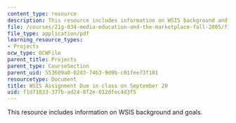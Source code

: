 ```yaml
---
content_type: resource
description: This resource includes information on WSIS background and goals.
file: /courses/21g-034-media-education-and-the-marketplace-fall-2005/f1d71033377bad248f2e012dfec4d3f5_MIT21G_034F05_wsis_assign.pdf
file_type: application/pdf
learning_resource_types:
- Projects
ocw_type: OCWFile
parent_title: Projects
parent_type: CourseSection
parent_uid: 553609a0-02d3-74b3-9d9b-c01fee73f101
resourcetype: Document
title: WSIS Assignment Due in class on September 20
uid: f1d71033-377b-ad24-8f2e-012dfec4d3f5
---
```

This resource includes information on WSIS background and goals.

